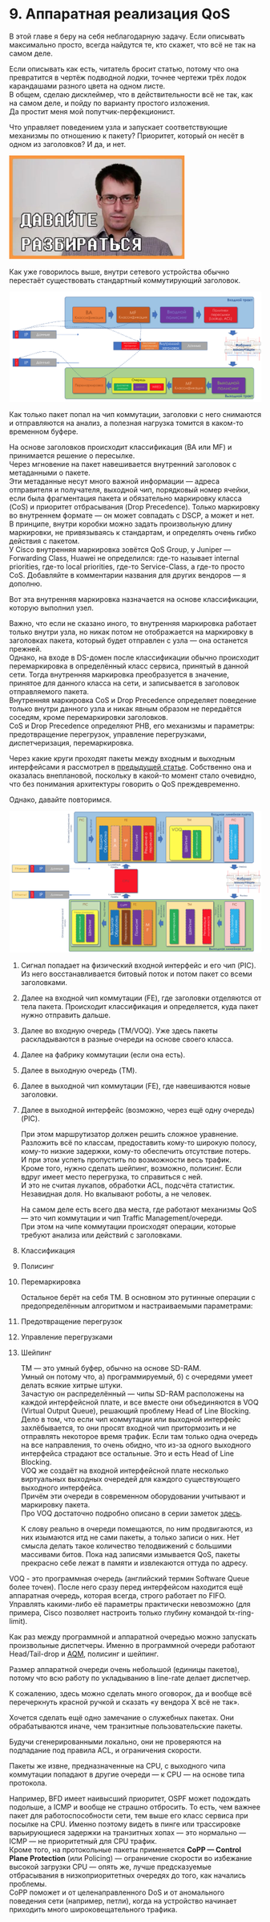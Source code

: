 # 9. Аппаратная реализация QoS

В этой главе я беру на себя неблагодарную задачу. Если описывать максимально просто, всегда найдутся те, кто скажет, что всё не так на самом деле.  

Если описывать как есть, читатель бросит статью, потому что она превратится в чертёж подводной лодки, точнее чертежи трёх лодок карандашами разного цвета на одном листе.  
В общем, сделаю дисклеймер, что в действительности всё не так, как на самом деле, и пойду по варианту простого изложения.  
Да простит меня мой попутчик-перфекционист.

Что управляет поведением узла и запускает соответствующие механизмы по отношению к пакету? Приоритет, который он несёт в одном из заголовков? И да, и нет. 

![](../.gitbook/assets/image%20%2877%29.png)

Как уже говорилось выше, внутри сетевого устройства обычно перестаёт существовать стандартный коммутирующий заголовок.

![](../.gitbook/assets/image%20%28155%29.png)

Как только пакет попал на чип коммутации, заголовки с него снимаются и отправляются на анализ, а полезная нагрузка томится в каком-то временном буфере.  

На основе заголовков происходит классификация \(BA или MF\) и принимается решение о пересылке.  
Через мгновение на пакет навешивается внутренний заголовок с метаданными о пакете.  
Эти метаданные несут много важной информации — адреса отправителя и получателя, выходной чип, порядковый номер ячейки, если была фрагментация пакета и обязательно маркировку класса \(CoS\) и приоритет отбрасывания \(Drop Precedence\). Только маркировку во внутреннем формате — он может совпадать с DSCP, а может и нет.  
В принципе, внутри коробки можно задать произвольную длину маркировки, не привязываясь к стандартам, и определять очень гибко действия с пакетом.  
У Cisco внутренняя маркировка зовётся QoS Group, у Juniper — Forwarding Class, Huawei не определился: где-то называет internal priorities, где-то local priorities, где-то Service-Class, а где-то просто CoS. Добавляйте в комментарии названия для других вендоров — я дополню.

Вот эта внутренняя маркировка назначается на основе классификации, которую выполнил узел.   

Важно, что если не сказано иного, то внутренняя маркировка работает только внутри узла, но никак потом не отображается на маркировку в заголовках пакета, который будет отправлен с узла — она останется прежней.  
Однако, на входе в DS-домен после классификации обычно происходит перемаркировка в определённый класс сервиса, принятый в данной сети. Тогда внутренняя маркировка преобразуется в значение, принятое для данного класса на сети, и записывается в заголовок отправляемого пакета.  
Внутренняя маркировка CoS и Drop Precedence определяет поведение только внутри данного узла и никак явным образом не передаётся соседям, кроме перемаркировки заголовков.  
CoS и Drop Precedence определяют PHB, его механизмы и параметры: предотвращение перегрузок, управление перегрузками, диспетчеризация, перемаркировка.

Через какие круги проходят пакеты между входным и выходным интерфейсами я рассмотрел в [предыдущей статье](http://linkmeup.ru/blog/312.html). Собственно она и оказалась внеплановой, поскольку в какой-то момент стало очевидно, что без понимания архитектуры говорить о QoS преждевременно.  

Однако, давайте повторимся.

![](../.gitbook/assets/image%20%2851%29.png)

1. Сигнал попадает на физический входной интерфейс и его чип \(PIC\). Из него восстанавливается битовый поток и потом пакет со всеми заголовками.
2. Далее на входной чип коммутации \(FE\), где заголовки отделяются от тела пакета. Происходит классификация и определяется, куда пакет нужно отправить дальше.
3. Далее во входную очередь \(TM/VOQ\). Уже здесь пакеты раскладываются в разные очереди на основе своего класса.
4. Далее на фабрику коммутации \(если она есть\).
5. Далее в выходную очередь \(TM\).
6. Далее в выходной чип коммутации \(FE\), где навешиваются новые заголовки.
7. Далее в выходной интерфейс \(возможно, через ещё одну очередь\) \(PIC\).

   При этом маршрутизатор должен решить сложное уравнение.  
   Разложить всё по классам, предоставить кому-то широкую полосу, кому-то низкие задержки, кому-то обеспечить отсутствие потерь.  
   И при этом успеть пропустить по возможности весь трафик.  
   Кроме того, нужно сделать шейпинг, возможно, полисинг. Если вдруг имеет место перегрузка, то справиться с ней.  
   И это не считая лукапов, обработки ACL, подсчёта статистик.  
   Незавидная доля. Но вкалывают роботы, а не человек.

   На самом деле есть всего два места, где работают механизмы QoS — это чип коммутации и чип Traffic Management/очереди.  
   При этом на чипе коммутации происходят операции, которые требуют анализа или действий с заголовками.

8. Классификация
9. Полисинг
10. Перемаркировка

    Остальное берёт на себя TM. В основном это рутинные операции с предопределённым алгоритмом и настраиваемыми параметрами:

11. Предотвращение перегрузок
12. Управление перегрузками
13. Шейпинг

    TM — это умный буфер, обычно на основе SD-RAM.  
    Умный он потому что, а\) программируемый, б\) с очередями умеет делать всякие хитрые штуки.  
    Зачастую он распределённый — чипы SD-RAM расположены на каждой интерфейсной плате, и все вместе они объединяются в VOQ \(Virtual Output Queue\), решающий проблему Head of Line Blocking.  
    Дело в том, что если чип коммутации или выходной интерфейс захлёбывается, то они просят входной чип притормозить и не отправлять некоторое время трафик. Если там только одна очередь на все направления, то очень обидно, что из-за одного выходного интерфейса страдают все остальные. Это и есть Head of Line Blocking.  
    VOQ же создаёт на входной интерфейсной плате несколько виртуальных выходных очередей для каждого существующего выходного интерфейса.  
    Причём эти очереди в современном оборудовании учитывают и маркировку пакета.  
    Про VOQ достаточно подробно описано в серии заметок [здесь](https://forums.juniper.net/t5/forums/recentpostspage/post-type/message/category-id/Blogs/user-id/101479).

    К слову реально в очереди помещаются, по ним продвигаются, из них изымаются итд не сами пакеты, а только записи о них. Нет смысла делать такое количество телодвижений с большими массивами битов. Пока над записями измывается QoS, пакеты прекрасно себе лежат в памяти и извлекаются оттуда по адресу.

VOQ - это программная очередь \(английский термин Software Queue более точен\). После него сразу перед интерфейсом находится ещё аппаратная очередь, которая всегда, строго работает по FIFO. Управлять какими-либо её параметры практически невозможно \(для примера, Cisco позволяет настроить только глубину командой tx-ring-limit\).

Как раз между программной и аппаратной очередью можно запускать произвольные диспетчеры. Именно в программной очереди работают Head/Tail-drop и [AQM](6.-predotvrashenie-peregruzok-congestion-avoidance/red-random-early-detection.md), полисинг и шейпинг.

Размер аппаратной очереди очень небольшой \(единицы пакетов\), потому что всю работу по укладыванию в line-rate делает диспетчер.

К сожалению, здесь можно сделать много оговорок, да и вообще всё перечеркнуть красной ручкой и сказать «у вендора Х всё не так».  


Хочется сделать ещё одно замечание о служебных пакетах. Они обрабатываются иначе, чем транзитные пользовательские пакеты.   

Будучи сгенерированными локально, они не проверяются на подпадание под правила ACL, и ограничения скорости.

Пакеты же извне, предназначенные на CPU, с выходного чипа коммутации попадают в другие очереди — к CPU — на основе типа протокола.  

Например, BFD имеет наивысший приоритет, OSPF может подождать подольше, а ICMP и вообще не страшно отбросить. То есть, чем важнее пакет для работоспособности сети, тем выше его класс сервиса при посылке на CPU. Именно поэтому видеть в пинге или трассировке варьирующиеся задержки на транзитных хопах — это нормально — ICMP — не приоритетный для CPU трафик.  
Кроме того, на протокольные пакеты применяется **CoPP — Control Plane Protection** \(или Policing\) — ограничение скорости во избежание высокой загрузки CPU — опять же, лучше предсказуемые отбрасывания в низкоприоритетных очередях до того, как начались проблемы.  
CoPP поможет и от целенаправленного DoS и от аномального поведения сети \(например, петли\), когда на устройство начинает приходить много широковещательного трафика.

